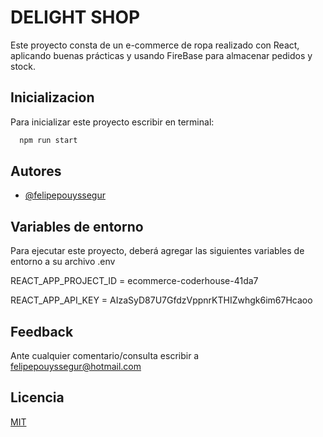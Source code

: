 
# DELIGHT SHOP

Este proyecto consta de un e-commerce de ropa realizado con React, aplicando buenas prácticas y usando FireBase para almacenar pedidos y stock.

## Inicializacion

Para inicializar este proyecto escribir en terminal:
```bash
  npm run start
```


## Autores

- [@felipepouyssegur](https://www.github.com/felipepouyssegur)




## Variables de entorno


Para ejecutar este proyecto, deberá agregar las siguientes variables de entorno a su archivo .env

REACT_APP_PROJECT_ID = ecommerce-coderhouse-41da7

REACT_APP_API_KEY = AIzaSyD87U7GfdzVppnrKTHIZwhgk6im67Hcaoo


## Feedback

Ante cualquier comentario/consulta escribir a felipepouyssegur@hotmail.com


## Licencia

[MIT](https://choosealicense.com/licenses/mit/)

